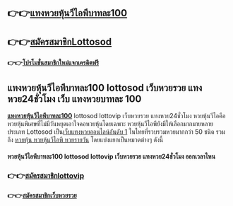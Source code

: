 ## **👉👉**[**แทงหวยหุ้นวีไอพีบาทละ100**](https://bit.ly/347MBkH)

## **👉👉**[**สมัครสมาชิกLottosod**](https://bit.ly/347MBkH)

**👉👉**[**โปรโมชั่นสมาชิกใหม่แจกเครดิตฟรี**](https://bit.ly/347MBkH)

## **แทงหวยหุ้นวีไอพีบาทละ100 lottosod เว็บหวยรวย แทงหวย24ชั่วโมง เว็บ** แทงหวยบาทละ 100

[**แทงหวยหุ้นวีไอพีบาทละ100**](https://bit.ly/347MBkH) lottosod lottovip เว็บหวยรวย แทงหวย24ชั่วโมง หวยหุ้นวีไอคือหวยหุ้นพิเศษที่ไม่มีวันหยุดเอาใจคอหวยหุ้นโดยเฉพาะ
หวยหุ้นวีไอพียังมีให้เลือกมากมายหลายประเภท Lottosod เป็น[เว็บแทงหวยออนไลน์อันดับ 1](https://bit.ly/347MBkH) ในไทยที่รวบรวมหวยมากกว่า 50 ชนิด รวมถึง [หวยหุ้น หวยหุ้นวีไอพี หวยรายวัน](https://bit.ly/347MBkH) โดยแบ่งแยกเป็นหมวดต่างๆ ดังนี้ 

#### **หวยหุ้นวีไอพีบาทละ100** lottosod lottovip เว็บหวยรวย แทงหวย24ชั่วโมง ออกเวลาไหน

### **👉👉**[**สมัครสมาชิกlottovip**](https://bit.ly/347MBkH)

#### **👉👉**[**สมัครสมาชิกเว็บหวยรวย**](https://bit.ly/347MBkH)
